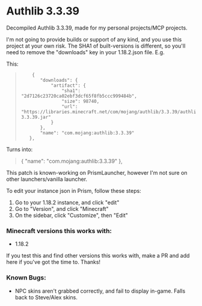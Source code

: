 # Authlib 3.3.39
Decompiled Authlib 3.3.39, made for my personal projects/MCP projects.

I'm not going to provide builds or support of any kind, and you use this project at your own risk.
The SHA1 of built-versions is different, so you'll need to remove the "downloads" key in your 1.18.2.json file. E.g.

This:
>         {
>            "downloads": {
>                "artifact": {
>                    "sha1": "2d7126c23720ca02ebf3dcf65f8fb5ccc999484b",
>                    "size": 98740,
>                    "url": "https://libraries.minecraft.net/com/mojang/authlib/3.3.39/authlib-3.3.39.jar"
>                }
>            },
>            "name": "com.mojang:authlib:3.3.39"
>        },
Turns into:
>   {
>       "name": "com.mojang:authlib:3.3.39"
>   },

This patch is known-working on PrismLauncher, however I'm not sure on other launchers/vanilla launcher.

To edit your instance json in Prism, follow these steps:
1. Go to your 1.18.2 instance, and click "edit"
2. Go to "Version", and click "Minecraft"
3. On the sidebar, click "Customize", then "Edit"

### Minecraft versions this works with:
- 1.18.2

If you test this and find other versions this works with, make a PR and add here if you've got the time to. Thanks!

### Known Bugs:
- NPC skins aren't grabbed correctly, and fail to display in-game. Falls back to Steve/Alex skins.
